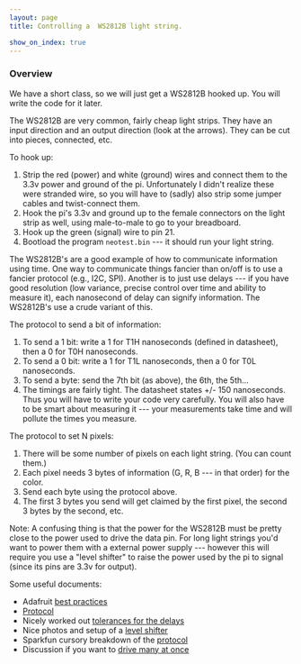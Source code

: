 ```yaml
---
layout: page
title: Controlling a  WS2812B light string.

show_on_index: true
---
```


### Overview

We have a short class, so we will just get a WS2812B hooked up. You will write the
code for it later.

The WS2812B are very common, fairly cheap light strips.   They have an input direction
and an output direction (look at the arrows).  They can be cut into pieces, connected,
etc.

To hook up:
   1. Strip the red (power) and white (ground) wires and connect them
      to the 3.3v power and ground of the pi.  Unfortunately I didn't realize these
      were stranded wire, so you will have to (sadly) also strip some jumper cables and
      twist-connect them.
   2. Hook the pi's 3.3v and ground up to the female connectors on the light strip as well,
      using male-to-male to go to your breadboard.
   3. Hook up the green (signal) wire to pin 21.
   4. Bootload the program `neotest.bin` --- it should run your light string.

The WS2812B's are a good example of how to communicate information
using time.  One way to communicate things fancier than on/off is to use
a fancier protocol (e.g., I2C, SPI).  Another is to just use delays ---
if you have good resolution (low variance, precise control over time and
ability to measure it), each nanosecond of delay can signify information.
The WS2812B's use a crude variant of this.

The protocol to send a bit of information:
  1. To send a 1 bit: write a 1 for T1H nanoseconds (defined in datasheet), then a 0
     for T0H nanoseconds.
  2. To send a 0 bit: write a 1 for T1L nanoseconds, then a 0 for T0L nanoseconds.
  3. To send a byte: send the 7th bit (as above), the 6th, the 5th...
  4. The timings are fairly tight.  The datasheet states +/- 150 nanoseconds.  Thus
     you will have to write your code very carefully.  You will also have to be 
     smart about measuring it --- your measurements take time and will pollute the 
     times you measure.

The protocol to set N pixels:
  1. There will be some number of pixels on each light string.  (You can count them.)
  2. Each pixel needs 3 bytes of information (G, R, B --- in that order) for the 
     color.
  3. Send each byte using the protocol above.
  4. The first 3 bytes you send will get claimed by the first pixel, the second 3
     bytes by the second, etc.

Note: A confusing thing is that the power for the WS2812B must be pretty
close to the power used to drive the data pin.  For long light strings
you'd want to power them with a external power supply --- however this
will require you use a "level shifter" to raise the power used by the
pi to signal (since its pins are 3.3v for output).

Some useful documents:
  * Adafruit [best practices](https://learn.adafruit.com/adafruit-neopixel-uberguide/best-practices)
  * [Protocol](https://developer.electricimp.com/resources/neopixels)
  * Nicely worked out [tolerances for the delays](https://wp.josh.com/2014/05/13/ws2812-neopixels-are-not-so-finicky-once-you-get-to-know-them/)
  * Nice photos and setup of a [level shifter](https://learn.adafruit.com/neopixel-levelshifter/shifting-levels)
  * Sparkfun cursory breakdown of the [protocol](https://learn.sparkfun.com/tutorials/ws2812-breakout-hookup-guide)
  * Discussion if you want to [drive many at once](https://learn.adafruit.com/adafruit-neopixel-uberguide/basic-connections)



